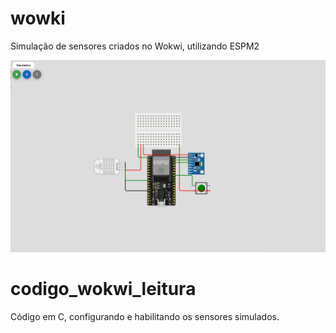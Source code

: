 # wowki

Simulação de sensores criados no Wokwi, utilizando ESPM2

<img src="assets/wokwi.jpg">


# codigo_wokwi_leitura

Código em C, configurando e habilitando os sensores simulados.
